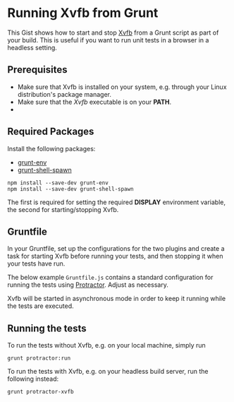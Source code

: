# Running Xvfb from Grunt

This Gist shows how to start and stop [Xvfb](http://en.wikipedia.org/wiki/Xvfb) from a Grunt script as part of your build. This is useful if you want to run unit tests in a browser in a headless setting.

## Prerequisites

 * Make sure that Xvfb is installed on your system, e.g. through your Linux distribution's package manager.
 * Make sure that the _Xvfb_ executable is on your **PATH**.
 * 
 
## Required Packages

Install the following packages:

 * [grunt-env](https://github.com/jsoverson/grunt-env)
 * [grunt-shell-spawn](https://github.com/cri5ti/grunt-shell-spawn)

```
npm install --save-dev grunt-env
npm install --save-dev grunt-shell-spawn
```

The first is required for setting the required **DISPLAY** environment variable, the second for starting/stopping Xvfb.

## Gruntfile

In your Gruntfile, set up the configurations for the two plugins and create a task for starting Xvfb before running your tests, and then stopping it when your tests have run.

The below example `Gruntfile.js` contains a standard configuration for running the tests using [Protractor](https://github.com/angular/protractor). Adjust as necessary.

Xvfb will be started in asynchronous mode in order to keep it running while the tests are executed.

## Running the tests

To run the tests without Xvfb, e.g. on your local machine, simply run

```
grunt protractor:run
```

To run the tests with Xvfb, e.g. on your headless build server, run the following instead:

```
grunt protractor-xvfb
```